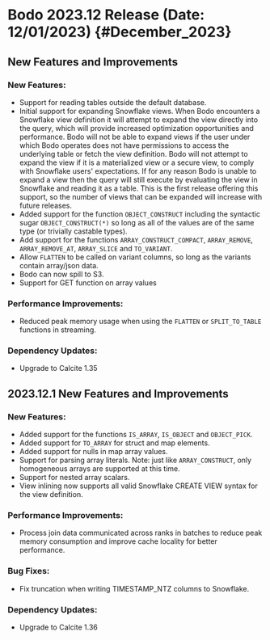 
Bodo 2023.12 Release (Date: 12/01/2023) {#December_2023}
========================================

## New Features and Improvements


### New Features:


- Support for reading tables outside the default database.
- Initial support for expanding Snowflake views. When Bodo encounters a Snowflake view definition it will attempt to expand the view directly into the query, which will provide increased optimization opportunities and performance. Bodo will not be able to expand views if the user under which Bodo operates does not have permissions to access the underlying table or fetch the view definition. Bodo will not attempt to expand the view if it is a materialized view or a secure view, to comply with Snowflake users' expectations. If for any reason Bodo is unable to expand a view then the query will still execute by evaluating the view in Snowflake and reading it as a table. This is the first release offering this support, so the number of views that can be expanded will increase with future releases.
- Added support for the function `OBJECT_CONSTRUCT` including the syntactic sugar `OBJECT_CONSTRUCT(*)` so long as all of the values are of the same type (or trivially castable types).
- Add support for the functions `ARRAY_CONSTRUCT_COMPACT`, `ARRAY_REMOVE`, `ARRAY_REMOVE_AT`, `ARRAY_SLICE` and `TO_VARIANT`.
- Allow `FLATTEN` to be called on variant columns, so long as the variants contain array/json data.
- Bodo can now spill to S3.
- Support for GET function on array values


### Performance Improvements:


- Reduced peak memory usage when using the `FLATTEN` or `SPLIT_TO_TABLE` functions in streaming.


### Dependency Updates:


- Upgrade to Calcite 1.35


## 2023.12.1 New Features and Improvements


### New Features:


- Added support for the functions `IS_ARRAY`, `IS_OBJECT` and `OBJECT_PICK`.
- Added support for `TO_ARRAY` for struct and map elements.
- Added support for nulls in map array values.
- Support for parsing array literals. Note: just like `ARRAY_CONSTRUCT`, only homogeneous arrays are supported at this time.
- Support for nested array scalars.
- View inlining now supports all valid Snowflake CREATE VIEW syntax for the view definition.



### Performance Improvements:


- Process join data communicated across ranks in batches to reduce peak memory consumption and improve cache locality for better performance.


### Bug Fixes:


- Fix truncation when writing TIMESTAMP_NTZ columns to Snowflake.


### Dependency Updates:


- Upgrade to Calcite 1.36